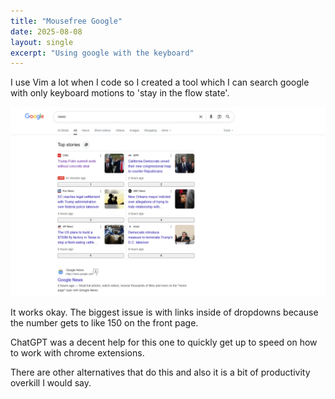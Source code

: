 ```yaml
---
title: "Mousefree Google"
date: 2025-08-08
layout: single
excerpt: "Using google with the keyboard" 
---
```


I use Vim a lot when I code so I created a tool which I can search google with only keyboard motions to 'stay in the flow state'.  

![How it looks](/assets/images/mousefree.png)

It works okay. The biggest issue is with links inside of dropdowns because the number gets to like 150 on the front page.

ChatGPT was a decent help for this one to quickly get up to speed on how to work with chrome extensions. 

There are other alternatives that do this and also it is a bit of productivity overkill I would say.
